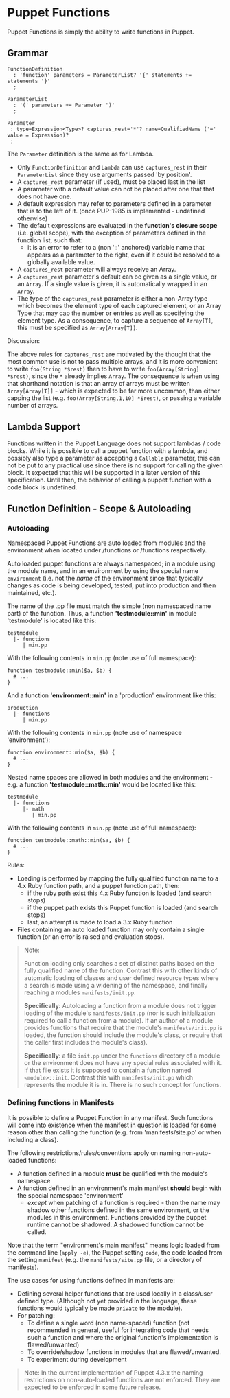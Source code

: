 Puppet Functions
===

Puppet Functions is simply the ability to write functions in Puppet.

Grammar
---

    FunctionDefinition
      : 'function' parameters = ParameterList? '{' statements += statements '}'
      ;
      
    ParameterList
      : '(' parameters += Parameter ')'
      ;
      
    Parameter
     : type=Expression<Type>? captures_rest='*'? name=QualifiedName ('=' value = Expression)?
     ;
     
The `Parameter` definition is the same as for Lambda.

* Only `FunctionDefinition` and `Lambda` can use `captures_rest` in their `ParameterList` since they use arguments passed 'by position'.
* A `captures_rest` parameter (if used), must be placed last in the list
* A parameter with a default value can not be placed after one that that does not have one.
* A default expression may refer to parameters defined in a parameter that is to the left of it. (once PUP-1985 is implemented - undefined otherwise)
* The default expressions are evaluated in the **function's closure scope** (i.e. global scope), with
  the exception of parameters defined in the function list, such that:
  * it is an error to refer to a (non '::' anchored) variable name that appears as a parameter
    to the right, even if it could be resolved to a globally available value.
* A `captures_rest` parameter will always receive an Array.
* A `captures_rest` parameter's default can be given as a single value, or an `Array`.
  If a single value  is given, it is automatically wrapped in an `Array`.
* The type of the `captures_rest` parameter is either a non-Array type which becomes the element type
  of each captured element, or an Array Type that may cap the number or entries as well as specifying
  the element type. As a consequence, to capture a sequence of `Array[T]`, this must be specified as
  `Array[Array[T]]`.
  
Discussion:

The above rules for `captures_rest` are motivated by the thought that the most common use is
not to pass multiple arrays, and it is more convenient to write `foo(String *$rest)` then to have to write `foo(Array[String] *$rest)`, since the `*` already implies `Array`. The consequence is when using that shorthand notation is that an array of arrays must be written `Array[Array[T]]` - which is expected to be far more uncommon, than either capping the list
(e.g. `foo(Array[String,1,10] *$rest)`, or passing a variable number of arrays.


Lambda Support
---
Functions written in the Puppet Language does not support lambdas / code blocks. While it is
possible to call a puppet function with a lambda, and possibly also type a parameter as accepting a `Callable` parameter, this can not be put to any practical use since there is no support for calling the given block. It expected that this will be supported in a later version of this specification. Until then, the behavior of calling a puppet function with a code block is undefined.


Function Definition - Scope & Autoloading
---

### Autoloading

Namespaced Puppet Functions are auto loaded from modules and the environment when located under <module-root>/functions or <environment-root>/functions respectively. 

Auto loaded puppet functions are always namespaced; in a module using the module name, and in an environment by using the special name `environment` (i.e. not the *name* of the environment since that typically changes as code is being developed, tested, put into production and then maintained, etc.).

The name of the .pp file must match the simple (non namespaced name part) of the function. Thus, a function **'testmodule::min'** in module 'testmodule' is located like this:

    testmodule
      |- functions
         | min.pp

With the following contents in `min.pp` (note use of full namespace):

    function testmodule::min($a, $b) {
      # ...
    }

And a function **'environment::min'** in a 'production' environment like this:

    production
      |- functions
         | min.pp
         
With the following contents in `min.pp` (note use of namespace 'environment'):

    function environment::min($a, $b) {
      # ...
    }

Nested name spaces are allowed in both modules and the environment - e.g. a function **'testmodule::math::min'** would be located like this:

    testmodule
      |- functions
         |- math
            | min.pp

With the following contents in `min.pp` (note use of full namespace):

    function testmodule::math::min($a, $b) {
      # ...
    }

Rules:

* Loading is performed by mapping the fully qualified function name to a 4.x Ruby function path, and a puppet function path, then:
  * if the ruby path exist this 4.x Ruby function is loaded (and search stops)
  * if the puppet path exists this Puppet function is loaded (and search stops)
  * last, an attempt is made to load a 3.x Ruby function
* Files containing an auto loaded function may only contain a single function (or an error is raised and evaluation stops).

> Note:
> 
> Function loading only searches a set of distinct paths based on the fully qualified name of
> the function.
> Contrast this with other kinds of automatic loading of classes and user defined resource types
> where a search is made using a widening of the namespace, and finally reaching
> a modules `manifests/init.pp`.
> 
> **Specifically**: Autoloading a function from a module does not trigger loading of the module's 
> `manifests/init.pp` (nor is such initialization required to call a function from a module).
> If an author of a module provides functions that require that the module's `manifests/init.pp`
> is loaded, the function should include the module's class, or require that the caller first
> includes the module's class).
>
> **Specifically**: a file `init.pp` under the `functions` directory of a module or the environment
> does not have any special rules associated with it.
> If that file exists it is supposed to contain a function named `<module>::init`.
> Contrast this with `manifests/init.pp` which represents the module it is in. There is no such 
> concept for functions. 

### Defining functions in Manifests

It is possible to define a Puppet Function in any manifest. Such functions will come into existence when the manifest in question is loaded for some reason other than calling the function (e.g. from 'manifests/site.pp' or when including a class).

The following restrictions/rules/conventions apply on naming non-auto-loaded functions:

* A function defined in a module **must** be qualified with the module's namespace
* A function defined in an environment's main manifest **should** begin with the special namespace 'environment'
  * *except* when patching of a function is required - then the name may shadow other functions defined in the same environment, or the modules in this environment. Functions provided by the puppet runtime cannot be shadowed. A shadowed function cannot be called.

Note that the term "environment's main manifest" means logic loaded from the command line (`apply -e`), the Puppet setting `code`, the code loaded from the setting `manifest` (e.g. the `manifests/site.pp` file, or a directory of manifests).

The use cases for using functions defined in manifests are:

* Defining several helper functions that are used locally in a class/user defined type. (Although not yet provided in the language, these functions would typically be made `private` to the module).
* For patching:
  * To define a single word (non name-spaced) function (not recommended in general, useful for integrating code that needs such a function and where the original function's implementation is flawed/unwanted)
  * To override/shadow functions in modules that are flawed/unwanted.
  * To experiment during development
 
> Note: In the current implementation of Puppet 4.3.x the naming restrictions on non-auto-loaded
> functions are not enforced. They are expected to be enforced in some future release.

